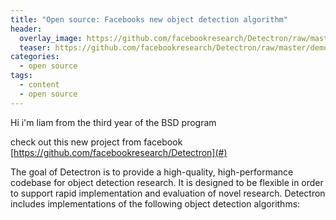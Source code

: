```yaml
---
title: "Open source: Facebooks new object detection algorithm"
header:
  overlay_image: https://github.com/facebookresearch/Detectron/raw/master/demo/output/33823288584_1d21cf0a26_k_example_output.jpg
  teaser: https://github.com/facebookresearch/Detectron/raw/master/demo/output/33823288584_1d21cf0a26_k_example_output.jpg
categories:
  - open source
tags:
  - content
  - open source
---
```


Hi i'm liam from the third year of the BSD program

check out this new project from facebook
[https://github.com/facebookresearch/Detectron](#)


The goal of Detectron is to provide a high-quality, high-performance codebase for object detection research. It is designed to be flexible in order to support rapid implementation and evaluation of novel research. Detectron includes implementations of the following object detection algorithms:
